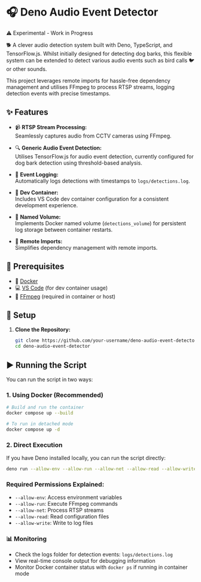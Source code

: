 # 🎧 Deno Audio Event Detector

⚠️ Experimental - Work in Progress

🐕 A clever audio detection system built with Deno, TypeScript, and TensorFlow.js. Whilst initially designed for detecting dog barks, this flexible system can be extended to detect various audio events such as bird calls 🐦 or other sounds.

This project leverages remote imports for hassle-free dependency management and utilises FFmpeg to process RTSP streams, logging detection events with precise timestamps.

## ✨ Features

- 📹 **RTSP Stream Processing:**  
  Seamlessly captures audio from CCTV cameras using FFmpeg.
  
- 🔍 **Generic Audio Event Detection:**  
  Utilises TensorFlow.js for audio event detection, currently configured for dog bark detection using threshold-based analysis.
  
- 📝 **Event Logging:**  
  Automatically logs detections with timestamps to `logs/detections.log`.

- 🐳 **Dev Container:**  
  Includes VS Code dev container configuration for a consistent development experience.

- 💾 **Named Volume:**  
  Implements Docker named volume (`detections_volume`) for persistent log storage between container restarts.

- 🔄 **Remote Imports:**  
  Simplifies dependency management with remote imports.

## 🔧 Prerequisites

- 🐳 [Docker](https://www.docker.com/get-started)
- 💻 [VS Code](https://code.visualstudio.com/) (for dev container usage)
- 🎥 [FFmpeg](https://ffmpeg.org/) (required in container or host)

## 🚀 Setup

1. **Clone the Repository:**
   ```bash
   git clone https://github.com/your-username/deno-audio-event-detector.git
   cd deno-audio-event-detector
   ```

## ▶️ Running the Script

You can run the script in two ways:

### 1. Using Docker (Recommended)
```bash
# Build and run the container
docker compose up --build

# To run in detached mode
docker compose up -d
```

### 2. Direct Execution
If you have Deno installed locally, you can run the script directly:
```bash
deno run --allow-env --allow-run --allow-net --allow-read --allow-write src/app.ts
```

### Required Permissions Explained:
- `--allow-env`: Access environment variables
- `--allow-run`: Execute FFmpeg commands
- `--allow-net`: Process RTSP streams
- `--allow-read`: Read configuration files
- `--allow-write`: Write to log files

### 📊 Monitoring
- Check the logs folder for detection events: `logs/detections.log`
- View real-time console output for debugging information
- Monitor Docker container status with `docker ps` if running in container mode